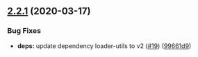 ## [2.2.1](https://github.com/aquariuslt/properties-json-loader/compare/v2.2.0...v2.2.1) (2020-03-17)


### Bug Fixes

* **deps:** update dependency loader-utils to v2 ([#19](https://github.com/aquariuslt/properties-json-loader/issues/19)) ([99661d9](https://github.com/aquariuslt/properties-json-loader/commit/99661d9d99994227c4b979736eff8e0a91303622))
